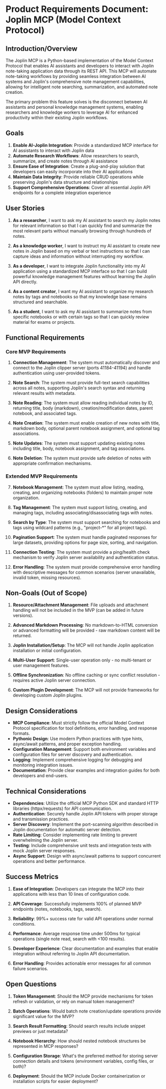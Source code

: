 # Product Requirements Document: Joplin MCP (Model Context Protocol)

## Introduction/Overview

The Joplin MCP is a Python-based implementation of the Model Context Protocol that enables AI assistants and developers to interact with Joplin note-taking application data through its REST API. This MCP will automate note-taking workflows by providing seamless integration between AI systems and Joplin's comprehensive note management capabilities, allowing for intelligent note searching, summarization, and automated note creation.

The primary problem this feature solves is the disconnect between AI assistants and personal knowledge management systems, enabling researchers and knowledge workers to leverage AI for enhanced productivity within their existing Joplin workflows.

## Goals

1. **Enable AI-Joplin Integration**: Provide a standardized MCP interface for AI assistants to interact with Joplin data
2. **Automate Research Workflows**: Allow researchers to search, summarize, and create notes through AI assistance
3. **Ensure Ease of Integration**: Create a plug-and-play solution that developers can easily incorporate into their AI applications
4. **Maintain Data Integrity**: Provide reliable CRUD operations while preserving Joplin's data structure and relationships
5. **Support Comprehensive Operations**: Cover all essential Joplin API endpoints for a complete integration experience

## User Stories

1. **As a researcher**, I want to ask my AI assistant to search my Joplin notes for relevant information so that I can quickly find and summarize the most relevant parts without manually browsing through hundreds of notes.

2. **As a knowledge worker**, I want to instruct my AI assistant to create new notes in Joplin based on my verbal or text instructions so that I can capture ideas and information without interrupting my workflow.

3. **As a developer**, I want to integrate Joplin functionality into my AI application using a standardized MCP interface so that I can build powerful knowledge management features without learning the Joplin API directly.

4. **As a content creator**, I want my AI assistant to organize my research notes by tags and notebooks so that my knowledge base remains structured and searchable.

5. **As a student**, I want to ask my AI assistant to summarize notes from specific notebooks or with certain tags so that I can quickly review material for exams or projects.

## Functional Requirements

### Core MVP Requirements

1. **Connection Management**: The system must automatically discover and connect to the Joplin clipper server (ports 41184-41194) and handle authentication using user-provided tokens.

2. **Note Search**: The system must provide full-text search capabilities across all notes, supporting Joplin's search syntax and returning relevant results with metadata.

3. **Note Reading**: The system must allow reading individual notes by ID, returning title, body (markdown), creation/modification dates, parent notebook, and associated tags.

4. **Note Creation**: The system must enable creation of new notes with title, markdown body, optional parent notebook assignment, and optional tag associations.

5. **Note Updates**: The system must support updating existing notes including title, body, notebook assignment, and tag associations.

6. **Note Deletion**: The system must provide safe deletion of notes with appropriate confirmation mechanisms.

### Extended MVP Requirements

7. **Notebook Management**: The system must allow listing, reading, creating, and organizing notebooks (folders) to maintain proper note organization.

8. **Tag Management**: The system must support listing, creating, and managing tags, including associating/disassociating tags with notes.

9. **Search by Type**: The system must support searching for notebooks and tags using wildcard patterns (e.g., "project-*" for all project tags).

10. **Pagination Support**: The system must handle paginated responses for large datasets, providing options for page size, sorting, and navigation.

11. **Connection Testing**: The system must provide a ping/health check mechanism to verify Joplin server availability and authentication status.

12. **Error Handling**: The system must provide comprehensive error handling with descriptive messages for common scenarios (server unavailable, invalid token, missing resources).

## Non-Goals (Out of Scope)

1. **Resource/Attachment Management**: File uploads and attachment handling will not be included in the MVP (can be added in future versions).

2. **Advanced Markdown Processing**: No markdown-to-HTML conversion or advanced formatting will be provided - raw markdown content will be returned.

3. **Joplin Installation/Setup**: The MCP will not handle Joplin application installation or initial configuration.

4. **Multi-User Support**: Single-user operation only - no multi-tenant or user management features.

5. **Offline Synchronization**: No offline caching or sync conflict resolution - requires active Joplin server connection.

6. **Custom Plugin Development**: The MCP will not provide frameworks for developing custom Joplin plugins.

## Design Considerations

- **MCP Compliance**: Must strictly follow the official Model Context Protocol specification for tool definitions, error handling, and response formats.
- **Pythonic Design**: Use modern Python practices with type hints, async/await patterns, and proper exception handling.
- **Configuration Management**: Support both environment variables and configuration files for server discovery and authentication.
- **Logging**: Implement comprehensive logging for debugging and monitoring integration issues.
- **Documentation**: Provide clear examples and integration guides for both developers and end-users.

## Technical Considerations

- **Dependencies**: Utilize the official MCP Python SDK and standard HTTP libraries (httpx/requests) for API communication.
- **Authentication**: Securely handle Joplin API tokens with proper storage and transmission practices.
- **Server Discovery**: Implement the port-scanning algorithm described in Joplin documentation for automatic server detection.
- **Rate Limiting**: Consider implementing rate limiting to prevent overwhelming the Joplin server.
- **Testing**: Include comprehensive unit tests and integration tests with mock Joplin server responses.
- **Async Support**: Design with async/await patterns to support concurrent operations and better performance.

## Success Metrics

1. **Ease of Integration**: Developers can integrate the MCP into their applications with less than 10 lines of configuration code.

2. **API Coverage**: Successfully implements 100% of planned MVP endpoints (notes, notebooks, tags, search).

3. **Reliability**: 99%+ success rate for valid API operations under normal conditions.

4. **Performance**: Average response time under 500ms for typical operations (single note read, search with <100 results).

5. **Developer Experience**: Clear documentation and examples that enable integration without referring to Joplin API documentation.

6. **Error Handling**: Provides actionable error messages for all common failure scenarios.

## Open Questions

1. **Token Management**: Should the MCP provide mechanisms for token refresh or validation, or rely on manual token management?

2. **Batch Operations**: Would batch note creation/update operations provide significant value for the MVP?

3. **Search Result Formatting**: Should search results include snippet previews or just metadata?

4. **Notebook Hierarchy**: How should nested notebook structures be represented in MCP responses?

5. **Configuration Storage**: What's the preferred method for storing server connection details and tokens (environment variables, config files, or both)?

6. **Deployment**: Should the MCP include Docker containerization or installation scripts for easier deployment? 